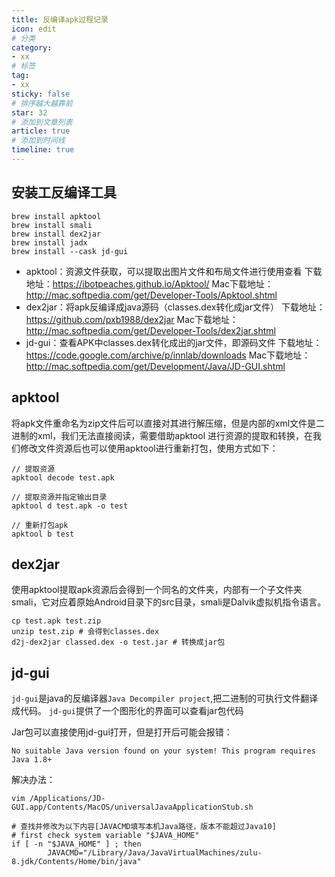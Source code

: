 ```yaml
---
title: 反编译apk过程记录  
icon: edit
# 分类  
category:
- xx
# 标签
tag:
- xx
sticky: false
# 排序越大越靠前
star: 32  
# 添加到文章列表
article: true
# 添加到时间线 
timeline: true
---
```


## 安装工反编译工具

```shell
brew install apktool
brew install smali
brew install dex2jar
brew install jadx
brew install --cask jd-gui
```

- apktool：资源文件获取，可以提取出图片文件和布局文件进行使用查看
  下载地址：https://ibotpeaches.github.io/Apktool/
  Mac下载地址：http://mac.softpedia.com/get/Developer-Tools/Apktool.shtml
- dex2jar：将apk反编译成java源码（classes.dex转化成jar文件）
  下载地址：https://github.com/pxb1988/dex2jar
  Mac下载地址：http://mac.softpedia.com/get/Developer-Tools/dex2jar.shtml
- jd-gui：查看APK中classes.dex转化成出的jar文件，即源码文件
  下载地址：https://code.google.com/archive/p/innlab/downloads
  Mac下载地址：http://mac.softpedia.com/get/Development/Java/JD-GUI.shtml

## apktool

将apk文件重命名为zip文件后可以直接对其进行解压缩，但是内部的xml文件是二进制的xml，我们无法直接阅读，需要借助apktool 进行资源的提取和转换，在我们修改文件资源后也可以使用apktool进行重新打包，使用方式如下：

```shell
// 提取资源
apktool decode test.apk

// 提取资源并指定输出目录
apktool d test.apk -o test

// 重新打包apk
apktool b test
```



## dex2jar

使用apktool提取apk资源后会得到一个同名的文件夹，内部有一个子文件夹smali，它对应着原始Android目录下的src目录，smali是Dalvik虚拟机指令语言。

```shell
cp test.apk test.zip
unzip test.zip # 会得到classes.dex
d2j-dex2jar classed.dex -o test.jar # 转换成jar包
```

## jd-gui

`jd-gui`是java的反编译器`Java Decompiler project`,把二进制的可执行文件翻译成代码。 `jd-gui`提供了一个图形化的界面可以查看jar包代码

Jar包可以直接使用jd-gui打开，但是打开后可能会报错：

```
No suitable Java version found on your system! This program requires Java 1.8+
```

解决办法：

```shell
vim /Applications/JD-GUI.app/Contents/MacOS/universalJavaApplicationStub.sh

# 查找并修改为以下内容[JAVACMD填写本机Java路径，版本不能超过Java10]
# first check system variable "$JAVA_HOME"
if [ -n "$JAVA_HOME" ] ; then
        JAVACMD="/Library/Java/JavaVirtualMachines/zulu-8.jdk/Contents/Home/bin/java"
```

